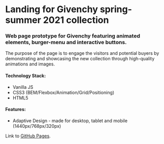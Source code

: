 # Landing for Givenchy spring-summer 2021 collection
### Web page prototype for Givenchy featuring animated elements, burger-menu and interactive buttons.
The purpose of the page is to engage the visitors and potential buyers by demonstrating and showcasing the new collection through high-quality animations and images.

#### Technology Stack:
- Vanilla JS
- CSS3 (BEM/Flexbox/Animation/Grid/Positioning)
- HTML5

#### Features:
- Adaptive Design - made for desktop, tablet and mobile (1440px/768px/320px)


Link to [GitHub Pages](https://dvdovina.github.io/givenchy-spring-summer-2021/).